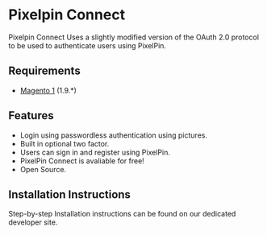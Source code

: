 Pixelpin Connect
=============
Pixelpin Connect Uses a slightly modified version of the OAuth 2.0 protocol to be used to authenticate users using PixelPin.

Requirements
------------
* [Magento 1](https://magento.com/tech-resources/download) (1.9.*)

Features
--------
* Login using passwordless authentication using pictures.
* Built in optional two factor.
* Users can sign in and register using PixelPin.
* PixelPin Connect is avaliable for free!
* Open Source.

Installation Instructions
------------
Step-by-step Installation instructions can be found on our dedicated developer site.
